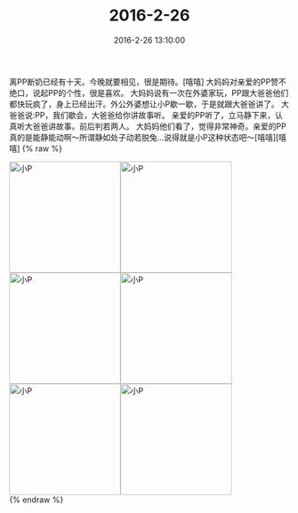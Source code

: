 ﻿---
title: "2016-2-26"
date: 2016-2-26 13:10:00
tags: 文字
categories: 妈妈
---
离PP断奶已经有十天。今晚就要相见，很是期待。[嘻嘻]
大妈妈对亲爱的PP赞不绝口，说起PP的个性，很是喜欢。
大妈妈说有一次在外婆家玩，PP跟大爸爸他们都快玩疯了，身上已经出汗。外公外婆想让小P歇一歇，于是就跟大爸爸讲了。
大爸爸说:PP，我们歇会，大爸爸给你讲故事听。
亲爱的PP听了，立马静下来，认真听大爸爸讲故事。前后判若两人。
大妈妈他们看了，觉得非常神奇。亲爱的PP真的是能静能动啊～所谓静如处子动若脱兔…说得就是小P这种状态吧～[嘻嘻][嘻嘻]
{% raw %}
<div style="width:500 px">
<div style="float:left; width:100 px"><img src="/images/微信图片_20171012133508.jpg" width="200" alt="小P"></div>
<div style="float:left; width:100 px"><img src="/images/微信图片_20171012133517.jpg" width="200" alt="小P"></div>
<div style="float:left; width:100 px"><img src="/images/微信图片_20171012133525.jpg" width="200" alt="小P"></div>
<div style="float:left; width:100 px"><img src="/images/微信图片_20171012133533.jpg" width="200" alt="小P"></div>
<div style="float:left; width:100 px"><img src="/images/微信图片_20171012133540.jpg" width="200" alt="小P"></div>
<div style="float:left; width:100 px"><img src="/images/微信图片_20171012133548.jpg" width="200" alt="小P"></div>
<div style="clear:both"></div>
</div>
{% endraw %}